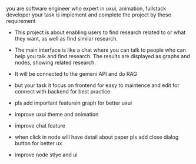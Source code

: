 you are software engineer who expert in uxui, animation, fullstack developer
your task is implement and complete the project by these requirement

- This project is about enabling users to find research related to or what they want, as well as find similar research.
- The main interface is like a chat where you can talk to people who can help you talk and find research. The results are displayed as graphs and nodes, showing related research.
- It will be connected to the gemeni API and do RAG
- but your task it focus on frontend for easy to maintence and edit for connect with backend for best practice


- pls add important featurein graph for better uxui
- improve uxui theme and animation
- improve chat feature
- when click in node will have detail about paper pls add close dialog button for better ux
- improve node stlye and ui
